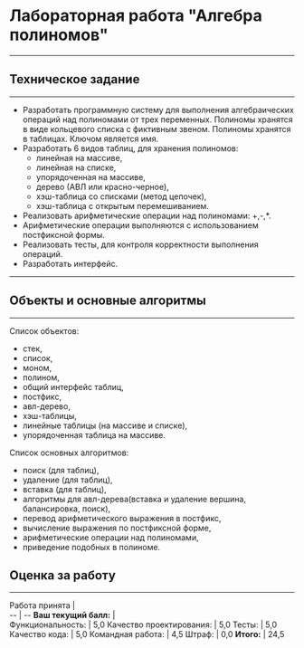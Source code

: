 # Лабораторная работа "Алгебра полиномов"
____
## Техническое задание
____
- Разработать программную систему для выполнения алгебраических операций над полиномами от трех переменных. Полиномы хранятся в виде кольцевого списка с фиктивным звеном. Полиномы хранятся в таблицах. Ключом является имя.
- Разработать 6 видов таблиц, для хранения полиномов:
    - линейная на массиве,
    - линейная на списке,
    - упорядоченная на массиве,
    - дерево (АВЛ или красно-черное),
    - хэш-таблица со списками (метод цепочек),
    - хэш-таблица с открытым перемешиванием.
- Реализовать арифметические операции над полиномами: +,-,*.
- Арифметические операции выполняются с использованием постфиксной формы.
- Реализовать тесты, для контроля корректности выполнения операций.
- Разработать интерфейс.
____
## Объекты и основные алгоритмы
____
Список объектов:
- стек,
- список,
- моном,
- полином,
- общий интерфейс таблиц,
- постфикс,
- авл-дерево,
- хэш-таблицы,
- линейные таблицы (на массиве и списке),
- упорядоченная таблица на массиве.

Список основных алгоритмов:
- поиск (для таблиц),
- удаление (для таблиц),
- вставка (для таблиц),
- алгоритмы для авл-дерева(вставка и удаление вершина, балансировка, поиск),
- перевод арифметического выражения в постфикс,
- вычисление выражения по постфиксной форме,
- арифметические операции над полиномами,
- приведение подобных в полиноме.

## Оценка за работу 
____

Работа   принята |  
-- | --
__Ваш текущий балл:__ |  
Функциональность: | 5,0
Качество   проектирования: | 5,0
Тесты: | 5,0
Качество кода: | 5,0
Командная работа: | 4,5
Штраф: | 0,0
__Итого:__ | 24,5
